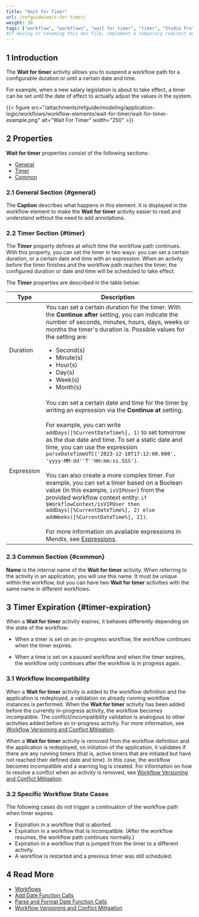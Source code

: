 ```yaml
---
title: "Wait for Timer"
url: /refguide/wait-for-timer/
weight: 30
tags: ["workflow", "workflows", "wait for timer", "timer", "Studio Pro"]
#If moving or renaming this doc file, implement a temporary redirect and let the respective team know they should update the URL in the product. See Mapping to Products for more details.
---
```


## 1 Introduction

The **Wait for timer** activity allows you to suspend a workflow path for a configurable duration or until a certain date and time.

For example, when a new salary legislation is about to take effect, a timer can be set until the date of effect to actually adjust the values in the system.

{{< figure src="/attachments/refguide/modeling/application-logic/workflows/workflow-elements/wait-for-timer/wait-for-timer-example.png" alt="Wait For Timer" width="250" >}}

## 2 Properties

**Wait for timer** properties consist of the following sections:

* [General](#general)
* [Timer](#timer)
* [Common](#common)

### 2.1 General Section {#general}

The **Caption** describes what happens in this element. It is displayed in the workflow element to make the **Wait for timer** activity easier to read and understand without the need to add annotations.

### 2.2 Timer Section {#timer}

The **Timer** property defines at which time the workflow path continues. With this property, you can set the timer in two ways: you can set a certain duration, or a certain date and time with an expression. When an activity before the timer finishes and the workflow path reaches the timer, the configured duration or date and time will be scheduled to take effect.

The **Timer** properties are described in the table below:

| Type | Description |
| --- | --- |
| Duration | You can set a certain duration for the timer. With the **Continue after** setting, you can indicate the number of seconds, minutes, hours, days, weeks or months the timer's duration is. Possible values for the setting are:<br /><ul><li>Second(s)</li><li>Minute(s)</li><li>Hour(s)</li><li>Day(s)</li><li>Week(s)</li><li>Month(s)</li> </ul> |
| Expression | You can set a certain date and time for the timer by writing an expression via the **Continue at** setting.<br><br>For example, you can write `addDays([%CurrentDateTime%], 1)` to set tomorrow as the due date and time. To set a static date and time, you can use the expression `parseDateTimeUTC('2023-12-10T17:12:00.000', 'yyyy-MM-dd''T''HH:mm:ss.SSS')`.<br><br>You can also create a more complex timer. For example, you can set a timer based on a Boolean value (in this example, `isVIPUser`) from the provided workflow context entity: `if $WorkflowContext/isVIPUser then addDays([%CurrentDateTime%], 2) else addWeeks([%CurrentDateTime%], 2])`.<br><br>For more information on available expressions in Mendix, see [Expressions](/refguide/expressions/). |

### 2.3 Common Section {#common}

**Name** is the internal name of the **Wait for timer** activity. When referring to the activity in an application, you will use this name. It must be unique within the workflow, but you can have two **Wait for timer** activities with the same name in different workflows.

## 3 Timer Expiration {#timer-expiration}

When a **Wait for timer** activity expires, it behaves differently depending on the state of the workflow:

* When a timer is set on an in-progress workflow, the workflow continues when the timer expires.

* When a time is set on a paused workflow and when the timer expires, the workflow only continues after the workflow is in progress again.

### 3.1 Workflow Incompatibility

When a **Wait for timer** activity is added to the workflow definition and the application is redeployed, a validation on already running workflow instances is performed. When the **Wait for timer** activity has been added before the currently in-progress activity, the workflow becomes incompatible. The conflict/incompatibility validation is analogous to other activities added before an in-progress activity. For more information, see [Workflow Versioning and Conflict Mitigation](/refguide/workflow-versioning).

When a **Wait for timer** activity is removed from the workflow definition and the application is redeployed, on initiation of the application, it validates if there are any running timers (that is, active timers that are initiated but have not reached their defined date and time). In this case, the workflow becomes incompatible and a warning log is created. For information on how to resolve a conflict when an activity is removed, see [Workflow Versioning and Conflict Mitigation](/refguide/workflow-versioning).

### 3.2 Specific Workflow State Cases

The following cases do not trigger a continuation of the workflow path when timer expires.

* Expiration in a workflow that is aborted.
* Expiration in a workflow that is incompatible. (After the workflow resumes, the workflow path continues normally.)
* Expiration in a workflow that is jumped from the timer to a different activity. 
* A workflow is restarted and a previous timer was still scheduled.

## 4 Read More

* [Workflows](/refguide/workflows/)
* [Add Date Function Calls](/refguide/add-date-function-calls/)
* [Parse and Format Date Function Calls](/refguide/parse-and-format-date-function-calls/)
* [Workflow Versioning and Conflict Mitigation](/refguide/workflow-versioning)
